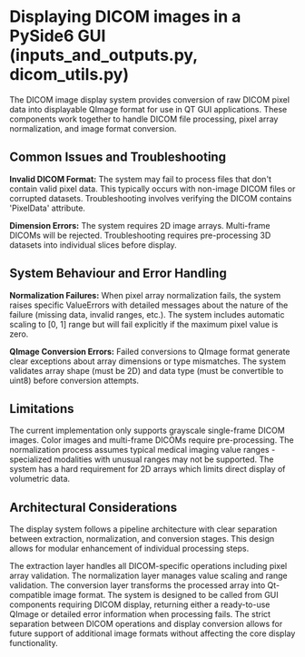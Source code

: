 # Displaying DICOM images in a PySide6 GUI (inputs_and_outputs.py, dicom_utils.py)

The DICOM image display system provides conversion of raw DICOM pixel data into displayable QImage format for use in QT GUI applications. These components work together to handle DICOM file processing, pixel array normalization, and image format conversion.

## Common Issues and Troubleshooting

**Invalid DICOM Format:** The system may fail to process files that don't contain valid pixel data. This typically occurs with non-image DICOM files or corrupted datasets. Troubleshooting involves verifying the DICOM contains 'PixelData' attribute.

**Dimension Errors:** The system requires 2D image arrays. Multi-frame DICOMs will be rejected. Troubleshooting requires pre-processing 3D datasets into individual slices before display.

## System Behaviour and Error Handling

**Normalization Failures:** When pixel array normalization fails, the system raises specific ValueErrors with detailed messages about the nature of the failure (missing data, invalid ranges, etc.). The system includes automatic scaling to [0, 1] range but will fail explicitly if the maximum pixel value is zero.

**QImage Conversion Errors:** Failed conversions to QImage format generate clear exceptions about array dimensions or type mismatches. The system validates array shape (must be 2D) and data type (must be convertible to uint8) before conversion attempts.

## Limitations

The current implementation only supports grayscale single-frame DICOM images. Color images and multi-frame DICOMs require pre-processing. The normalization process assumes typical medical imaging value ranges - specialized modalities with unusual ranges may not be supported. The system has a hard requirement for 2D arrays which limits direct display of volumetric data.

## Architectural Considerations

The display system follows a pipeline architecture with clear separation between extraction, normalization, and conversion stages. This design allows for modular enhancement of individual processing steps.

The extraction layer handles all DICOM-specific operations including pixel array validation. The normalization layer manages value scaling and range validation. The conversion layer transforms the processed array into Qt-compatible image format. The system is designed to be called from GUI components requiring DICOM display, returning either a ready-to-use QImage or detailed error information when processing fails. The strict separation between DICOM operations and display conversion allows for future support of additional image formats without affecting the core display functionality.
